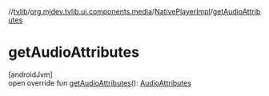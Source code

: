 //[tvlib](../../../index.md)/[org.mjdev.tvlib.ui.components.media](../index.md)/[NativePlayerImpl](index.md)/[getAudioAttributes](get-audio-attributes.md)

# getAudioAttributes

[androidJvm]\
open override fun [getAudioAttributes](get-audio-attributes.md)(): [AudioAttributes](https://developer.android.com/reference/kotlin/androidx/media3/common/AudioAttributes.html)
